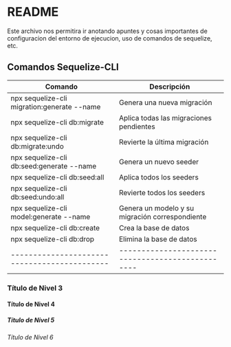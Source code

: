 # README
Este archivo nos permitira ir anotando apuntes y cosas importantes de configuracion del entorno de ejecucion, uso de comandos de sequelize, etc.



## Comandos Sequelize-CLI
|                  Comando                   |                 Descripción                    |
|--------------------------------------------|------------------------------------------------|
| npx sequelize-cli migration:generate --name| Genera una nueva migración                     |
| npx sequelize-cli db:migrate               | Aplica todas las migraciones pendientes        |
| npx sequelize-cli db:migrate:undo          | Revierte la última migración                   |
| npx sequelize-cli db:seed:generate --name  | Genera un nuevo seeder                         |
| npx sequelize-cli db:seed:all              | Aplica todos los seeders                       |
| npx sequelize-cli db:seed:undo:all         | Revierte todos los seeders                     |
| npx sequelize-cli model:generate --name    | Genera un modelo y su migración correspondiente| 
| npx sequelize-cli db:create                | Crea la base de datos                          |
| npx sequelize-cli db:drop                  | Elimina la base de datos                       |
|--------------------------------------------|------------------------------------------------|


### Título de Nivel 3
#### Título de Nivel 4
##### Título de Nivel 5
###### Título de Nivel 6
